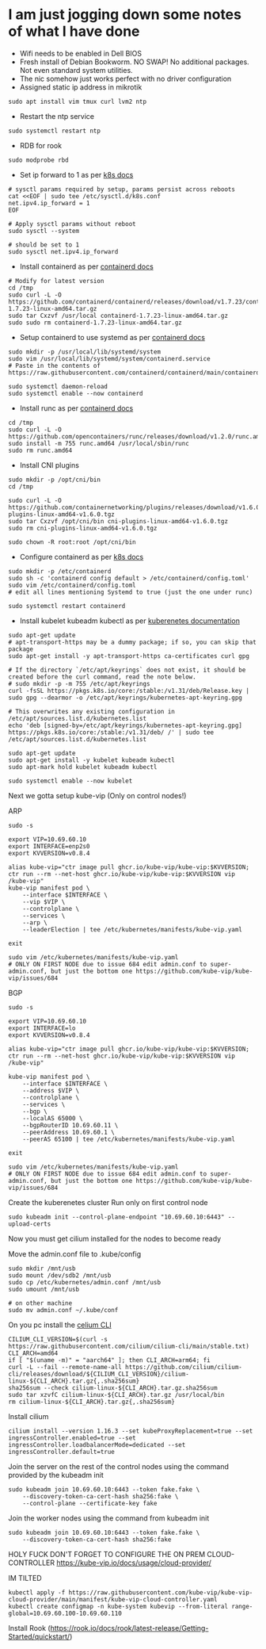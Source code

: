 # I am just jogging down some notes of what I have done

- Wifi needs to be enabled in Dell BIOS
- Fresh install of Debian Bookworm. NO SWAP! No additional packages. Not even standard system utilities.
- The nic somehow just works perfect with no driver configuration
- Assigned static ip address in mikrotik

```
sudo apt install vim tmux curl lvm2 ntp
```

- Restart the ntp service

```
sudo systemctl restart ntp
```

- RDB for rook

```
sudo modprobe rbd
```

- Set ip forward to 1 as per [k8s docs](https://kubernetes.io/docs/setup/production-environment/container-runtimes/#prerequisite-ipv4-forwarding-optional)

```
# sysctl params required by setup, params persist across reboots
cat <<EOF | sudo tee /etc/sysctl.d/k8s.conf
net.ipv4.ip_forward = 1
EOF

# Apply sysctl params without reboot
sudo sysctl --system

# should be set to 1
sudo sysctl net.ipv4.ip_forward
```

- Install containerd as per [containerd docs](https://github.com/containerd/containerd/blob/main/docs/getting-started.md#option-1-from-the-official-binaries)

```
# Modify for latest version
cd /tmp
sudo curl -L -O https://github.com/containerd/containerd/releases/download/v1.7.23/containerd-1.7.23-linux-amd64.tar.gz
sudo tar Cxzvf /usr/local containerd-1.7.23-linux-amd64.tar.gz
sudo sudo rm containerd-1.7.23-linux-amd64.tar.gz
```

- Setup containerd to use systemd as per [containerd docs](https://github.com/containerd/containerd/blob/main/docs/getting-started.md#systemd)

```
sudo mkdir -p /usr/local/lib/systemd/system
sudo vim /usr/local/lib/systemd/system/containerd.service
# Paste in the contents of https://raw.githubusercontent.com/containerd/containerd/main/containerd.service

sudo systemctl daemon-reload
sudo systemctl enable --now containerd
```

- Install runc as per [containerd docs](https://github.com/containerd/containerd/blob/main/docs/getting-started.md#step-2-installing-runc)

```
cd /tmp
sudo curl -L -O https://github.com/opencontainers/runc/releases/download/v1.2.0/runc.amd64
sudo install -m 755 runc.amd64 /usr/local/sbin/runc
sudo rm runc.amd64
```

- Install CNI plugins

```
sudo mkdir -p /opt/cni/bin
cd /tmp

sudo curl -L -O https://github.com/containernetworking/plugins/releases/download/v1.6.0/cni-plugins-linux-amd64-v1.6.0.tgz
sudo tar Cxzvf /opt/cni/bin cni-plugins-linux-amd64-v1.6.0.tgz
sudo rm cni-plugins-linux-amd64-v1.6.0.tgz

sudo chown -R root:root /opt/cni/bin
```

- Configure containerd as per [k8s docs](https://kubernetes.io/docs/setup/production-environment/container-runtimes/#containerd-systemd)

```
sudo mkdir -p /etc/containerd
sudo sh -c 'containerd config default > /etc/containerd/config.toml'
sudo vim /etc/containerd/config.toml
# edit all lines mentioning Systemd to true (just the one under runc)

sudo systemctl restart containerd
```

- Install kubelet kubeadm kubectl as per [kuberenetes documentation](https://kubernetes.io/docs/setup/production-environment/tools/kubeadm/install-kubeadm/#installing-kubeadm-kubelet-and-kubectl)

```
sudo apt-get update
# apt-transport-https may be a dummy package; if so, you can skip that package
sudo apt-get install -y apt-transport-https ca-certificates curl gpg

# If the directory `/etc/apt/keyrings` does not exist, it should be created before the curl command, read the note below.
# sudo mkdir -p -m 755 /etc/apt/keyrings
curl -fsSL https://pkgs.k8s.io/core:/stable:/v1.31/deb/Release.key | sudo gpg --dearmor -o /etc/apt/keyrings/kubernetes-apt-keyring.gpg

# This overwrites any existing configuration in /etc/apt/sources.list.d/kubernetes.list
echo 'deb [signed-by=/etc/apt/keyrings/kubernetes-apt-keyring.gpg] https://pkgs.k8s.io/core:/stable:/v1.31/deb/ /' | sudo tee /etc/apt/sources.list.d/kubernetes.list

sudo apt-get update
sudo apt-get install -y kubelet kubeadm kubectl
sudo apt-mark hold kubelet kubeadm kubectl

sudo systemctl enable --now kubelet
```

Next we gotta setup kube-vip (Only on control nodes!)

ARP

```
sudo -s

export VIP=10.69.60.10
export INTERFACE=enp2s0
export KVVERSION=v0.8.4

alias kube-vip="ctr image pull ghcr.io/kube-vip/kube-vip:$KVVERSION; ctr run --rm --net-host ghcr.io/kube-vip/kube-vip:$KVVERSION vip /kube-vip"
kube-vip manifest pod \
    --interface $INTERFACE \
    --vip $VIP \
    --controlplane \
    --services \
    --arp \
    --leaderElection | tee /etc/kubernetes/manifests/kube-vip.yaml

exit

sudo vim /etc/kubernetes/manifests/kube-vip.yaml
# ONLY ON FIRST NODE due to issue 684 edit admin.conf to super-admin.conf, but just the bottom one https://github.com/kube-vip/kube-vip/issues/684
```

BGP

```
sudo -s

export VIP=10.69.60.10
export INTERFACE=lo
export KVVERSION=v0.8.4

alias kube-vip="ctr image pull ghcr.io/kube-vip/kube-vip:$KVVERSION; ctr run --rm --net-host ghcr.io/kube-vip/kube-vip:$KVVERSION vip /kube-vip"

kube-vip manifest pod \
    --interface $INTERFACE \
    --address $VIP \
    --controlplane \
    --services \
    --bgp \
    --localAS 65000 \
    --bgpRouterID 10.69.60.11 \
    --peerAddress 10.69.60.1 \
    --peerAS 65100 | tee /etc/kubernetes/manifests/kube-vip.yaml

exit

sudo vim /etc/kubernetes/manifests/kube-vip.yaml
# ONLY ON FIRST NODE due to issue 684 edit admin.conf to super-admin.conf, but just the bottom one https://github.com/kube-vip/kube-vip/issues/684
```

Create the kuberenetes cluster
Run only on first control node

```
sudo kubeadm init --control-plane-endpoint "10.69.60.10:6443" --upload-certs
```

Now you must get cilium installed for the nodes to become ready

Move the admin.conf file to .kube/config

```
sudo mkdir /mnt/usb
sudo mount /dev/sdb2 /mnt/usb
sudo cp /etc/kubernetes/admin.conf /mnt/usb
sudo umount /mnt/usb

# on other machine
sudo mv admin.conf ~/.kube/conf
```

On you pc install the [celium CLI](https://docs.cilium.io/en/stable/gettingstarted/k8s-install-default/#install-the-cilium-cli)

```
CILIUM_CLI_VERSION=$(curl -s https://raw.githubusercontent.com/cilium/cilium-cli/main/stable.txt)
CLI_ARCH=amd64
if [ "$(uname -m)" = "aarch64" ]; then CLI_ARCH=arm64; fi
curl -L --fail --remote-name-all https://github.com/cilium/cilium-cli/releases/download/${CILIUM_CLI_VERSION}/cilium-linux-${CLI_ARCH}.tar.gz{,.sha256sum}
sha256sum --check cilium-linux-${CLI_ARCH}.tar.gz.sha256sum
sudo tar xzvfC cilium-linux-${CLI_ARCH}.tar.gz /usr/local/bin
rm cilium-linux-${CLI_ARCH}.tar.gz{,.sha256sum}
```

Install cilium

```
cilium install --version 1.16.3 --set kubeProxyReplacement=true --set ingressController.enabled=true --set ingressController.loadbalancerMode=dedicated --set ingressController.default=true
```

Join the server on the rest of the control nodes using the command provided by the kubeadm init

```
sudo kubeadm join 10.69.60.10:6443 --token fake.fake \
    --discovery-token-ca-cert-hash sha256:fake \
    --control-plane --certificate-key fake
```

Join the worker nodes using the command from kubeadm init

```
sudo kubeadm join 10.69.60.10:6443 --token fake.fake \
    --discovery-token-ca-cert-hash sha256:fake
```

HOLY FUCK DON'T FORGET TO CONFIGURE THE ON PREM CLOUD-CONTROLLER
https://kube-vip.io/docs/usage/cloud-provider/

IM TILTED

```
kubectl apply -f https://raw.githubusercontent.com/kube-vip/kube-vip-cloud-provider/main/manifest/kube-vip-cloud-controller.yaml
kubectl create configmap -n kube-system kubevip --from-literal range-global=10.69.60.100-10.69.60.110
```

Install Rook (https://rook.io/docs/rook/latest-release/Getting-Started/quickstart/)
